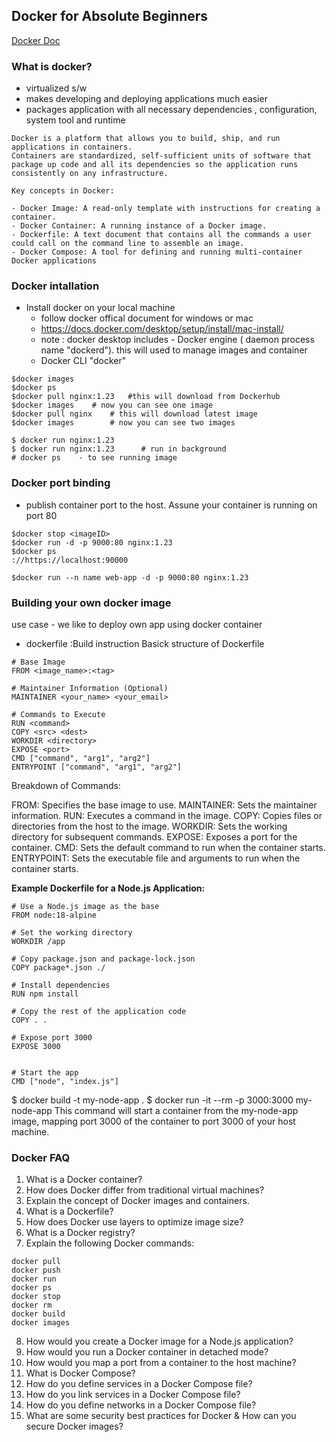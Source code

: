 
## Docker for Absolute Beginners

[Docker Doc](https://docs.docker.com/)

### What is docker?
- virtualized s/w
- makes developing and deploying applications much easier
- packages application with all necessary dependencies , configuration, system tool and runtime

```
Docker is a platform that allows you to build, ship, and run applications in containers.
Containers are standardized, self-sufficient units of software that package up code and all its dependencies so the application runs consistently on any infrastructure.

Key concepts in Docker:

- Docker Image: A read-only template with instructions for creating a container.   
- Docker Container: A running instance of a Docker image.   
- Dockerfile: A text document that contains all the commands a user could call on the command line to assemble an image.   
- Docker Compose: A tool for defining and running multi-container Docker applications
```

### Docker intallation 
- Install docker on your local  machine
  - follow docker offical document for windows or mac
  -   https://docs.docker.com/desktop/setup/install/mac-install/
  -   note : docker desktop includes - Docker engine ( daemon process name "dockerd"). this will used to manage images and container 
  -   Docker CLI "docker"
```
$docker images
$docker ps
$docker pull nginx:1.23   #this will download from Dockerhub
$docker images    # now you can see one image
$docker pull nginx    # this will download latest image
$docker images        # now you can see two images

$ docker run nginx:1.23
$ docker run nginx:1.23      # run in background
# docker ps    - to see running image 
```

### Docker port binding 
- publish container port to the host. Assune your container is running on port 80

```
$docker stop <imageID>
$docker run -d -p 9000:80 nginx:1.23
$docker ps
://https://localhost:90000

$docker run --n name web-app -d -p 9000:80 nginx:1.23

```

### Building your own docker image 
use case - we like to deploy own app using docker container
- dockerfile :Build instruction
Basick structure of Dockerfile
```
# Base Image
FROM <image_name>:<tag>

# Maintainer Information (Optional)
MAINTAINER <your_name> <your_email>

# Commands to Execute
RUN <command>
COPY <src> <dest>
WORKDIR <directory>
EXPOSE <port>
CMD ["command", "arg1", "arg2"]
ENTRYPOINT ["command", "arg1", "arg2"]
```
Breakdown of Commands:

FROM: Specifies the base image to use.
MAINTAINER: Sets the maintainer information.
RUN: Executes a command in the image.
COPY: Copies files or directories from the host to the image.
WORKDIR: Sets the working directory for subsequent commands.
EXPOSE: Exposes a port for the container.
CMD: Sets the default command to run when the container starts.
ENTRYPOINT: Sets the executable file and arguments to run when the container starts.

**Example Dockerfile for a Node.js Application:**

```
# Use a Node.js image as the base
FROM node:18-alpine

# Set the working directory
WORKDIR /app

# Copy package.json and package-lock.json
COPY package*.json ./

# Install dependencies
RUN npm install

# Copy the rest of the application code
COPY . .

# Expose port 3000
EXPOSE 3000


# Start the app
CMD ["node", "index.js"]
```
$ docker build -t my-node-app .
$ docker run -it --rm -p 3000:3000 my-node-app
This command will start a container from the my-node-app image, mapping port 3000 of the container to port 3000 of your host machine.

### Docker FAQ
1. What is a Docker container?
2. How does Docker differ from traditional virtual machines?
3. Explain the concept of Docker images and containers.
4. What is a Dockerfile?
5. How does Docker use layers to optimize image size?
6. What is a Docker registry?
7. Explain the following Docker commands:
```
docker pull
docker push
docker run
docker ps
docker stop
docker rm
docker build
docker images
```
8. How would you create a Docker image for a Node.js application?
9. How would you run a Docker container in detached mode?
10. How would you map a port from a container to the host machine?
11. What is Docker Compose?
12. How do you define services in a Docker Compose file?
13. How do you link services in a Docker Compose file?
14. How do you define networks in a Docker Compose file?
15. What are some security best practices for Docker & How can you secure Docker images?
